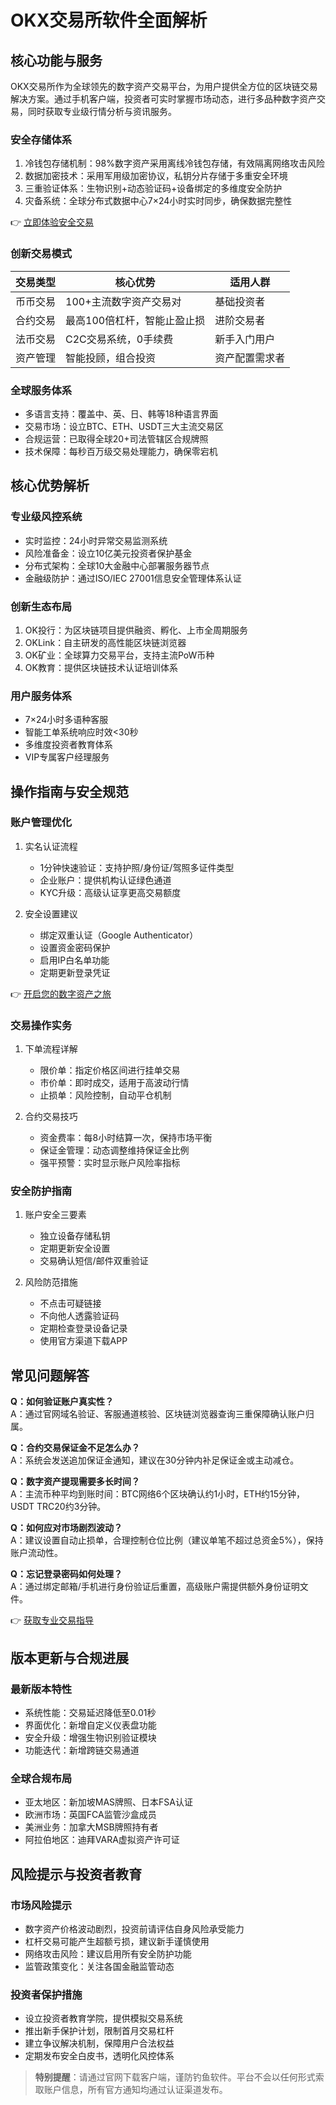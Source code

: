 # OKX交易所软件全面解析

## 核心功能与服务

OKX交易所作为全球领先的数字资产交易平台，为用户提供全方位的区块链交易解决方案。通过手机客户端，投资者可实时掌握市场动态，进行多品种数字资产交易，同时获取专业级行情分析与资讯服务。

### 安全存储体系
1. 冷钱包存储机制：98%数字资产采用离线冷钱包存储，有效隔离网络攻击风险
2. 数据加密技术：采用军用级加密协议，私钥分片存储于多重安全环境
3. 三重验证体系：生物识别+动态验证码+设备绑定的多维度安全防护
4. 灾备系统：全球分布式数据中心7×24小时实时同步，确保数据完整性

👉 [立即体验安全交易](https://bit.ly/okx_welcome)

### 创新交易模式
| 交易类型       | 核心优势                      | 适用人群          |
|----------------|-----------------------------|-------------------|
| 币币交易       | 100+主流数字资产交易对       | 基础投资者        |
| 合约交易       | 最高100倍杠杆，智能止盈止损   | 进阶交易者        |
| 法币交易       | C2C交易系统，0手续费         | 新手入门用户      |
| 资产管理       | 智能投顾，组合投资           | 资产配置需求者    |

### 全球服务体系
- 多语言支持：覆盖中、英、日、韩等18种语言界面
- 交易市场：设立BTC、ETH、USDT三大主流交易区
- 合规运营：已取得全球20+司法管辖区合规牌照
- 技术保障：每秒百万级交易处理能力，确保零宕机

## 核心优势解析

### 专业级风控系统
- 实时监控：24小时异常交易监测系统
- 风险准备金：设立10亿美元投资者保护基金
- 分布式架构：全球10大金融中心部署服务器节点
- 金融级防护：通过ISO/IEC 27001信息安全管理体系认证

### 创新生态布局
1. OK投行：为区块链项目提供融资、孵化、上市全周期服务
2. OKLink：自主研发的高性能区块链浏览器
3. OK矿业：全球算力交易平台，支持主流PoW币种
4. OK教育：提供区块链技术认证培训体系

### 用户服务体系
- 7×24小时多语种客服
- 智能工单系统响应时效<30秒
- 多维度投资者教育体系
- VIP专属客户经理服务

## 操作指南与安全规范

### 账户管理优化
1. 实名认证流程
   - 1分钟快速验证：支持护照/身份证/驾照多证件类型
   - 企业账户：提供机构认证绿色通道
   - KYC升级：高级认证享更高交易额度

2. 安全设置建议
   - 绑定双重认证（Google Authenticator）
   - 设置资金密码保护
   - 启用IP白名单功能
   - 定期更新登录凭证

👉 [开启您的数字资产之旅](https://bit.ly/okx_welcome)

### 交易操作实务
1. 下单流程详解
   - 限价单：指定价格区间进行挂单交易
   - 市价单：即时成交，适用于高波动行情
   - 止损单：风险控制，自动平仓机制

2. 合约交易技巧
   - 资金费率：每8小时结算一次，保持市场平衡
   - 保证金管理：动态调整维持保证金比例
   - 强平预警：实时显示账户风险率指标

### 安全防护指南
1. 账户安全三要素
   - 独立设备存储私钥
   - 定期更新安全设置
   - 交易确认短信/邮件双重验证

2. 风险防范措施
   - 不点击可疑链接
   - 不向他人透露验证码
   - 定期检查登录设备记录
   - 使用官方渠道下载APP

## 常见问题解答

**Q：如何验证账户真实性？**  
A：通过官网域名验证、客服通道核验、区块链浏览器查询三重保障确认账户归属。

**Q：合约交易保证金不足怎么办？**  
A：系统会发送追加保证金通知，建议在30分钟内补足保证金或主动减仓。

**Q：数字资产提现需要多长时间？**  
A：主流币种平均到账时间：BTC网络6个区块确认约1小时，ETH约15分钟，USDT TRC20约3分钟。

**Q：如何应对市场剧烈波动？**  
A：建议设置自动止损单，合理控制仓位比例（建议单笔不超过总资金5%），保持账户流动性。

**Q：忘记登录密码如何处理？**  
A：通过绑定邮箱/手机进行身份验证后重置，高级账户需提供额外身份证明文件。

👉 [获取专业交易指导](https://bit.ly/okx_welcome)

## 版本更新与合规进展

### 最新版本特性
- 系统性能：交易延迟降低至0.01秒
- 界面优化：新增自定义仪表盘功能
- 安全升级：增强生物识别验证模块
- 功能迭代：新增跨链交易通道

### 全球合规布局
- 亚太地区：新加坡MAS牌照、日本FSA认证
- 欧洲市场：英国FCA监管沙盒成员
- 美洲业务：加拿大MSB牌照持有者
- 阿拉伯地区：迪拜VARA虚拟资产许可证

## 风险提示与投资者教育

### 市场风险提示
- 数字资产价格波动剧烈，投资前请评估自身风险承受能力
- 杠杆交易可能产生超额亏损，建议新手谨慎使用
- 网络攻击风险：建议启用所有安全防护功能
- 监管政策变化：关注各国金融监管动态

### 投资者保护措施
- 设立投资者教育学院，提供模拟交易系统
- 推出新手保护计划，限制首月交易杠杆
- 建立争议解决机制，保障用户合法权益
- 定期发布安全白皮书，透明化风控体系

> **特别提醒**：请通过官网下载客户端，谨防钓鱼软件。平台不会以任何形式索取账户信息，所有官方通知均通过认证渠道发布。
